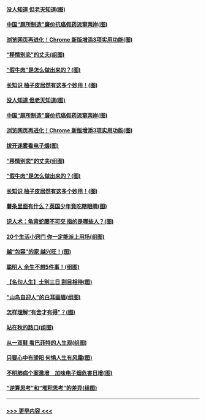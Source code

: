 #### [没人知道 但老天知道(图)](../pages/p8/907731.md?t=09181155) 
#### [中国“厕所制造”廉价抗癌假药流窜两岸(图)](../pages/p8/907723.md?t=09181155) 
#### [浏览网页再进化！Chrome 新版增添3项实用功能(图)](../pages/p8/907714.md?t=09181155) 
#### [“移情别恋”的丈夫(组图)](../pages/p8/907644.md?t=09181155) 
#### [“假牛肉”是怎么做出来的？(图)](../pages/p8/907668.md?t=09181155) 
#### [长知识 柚子皮居然有这多个妙用！(图)](../pages/p8/907425.md?t=09181155) 
#### [没人知道 但老天知道(图)](../pages/p8/907731.md?t=09181155) 
#### [中国“厕所制造”廉价抗癌假药流窜两岸(图)](../pages/p8/907723.md?t=09181155) 
#### [浏览网页再进化！Chrome 新版增添3项实用功能(图)](../pages/p8/907714.md?t=09181155) 
#### [拨开迷雾看电子烟(图)](../pages/p8/907427.md?t=09181155) 
#### [“移情别恋”的丈夫(组图)](../pages/p8/907644.md?t=09181155) 
#### [“假牛肉”是怎么做出来的？(图)](../pages/p8/907668.md?t=09181155) 
#### [长知识 柚子皮居然有这多个妙用！(图)](../pages/p8/907425.md?t=09181155) 
#### [薯条里面有什么？英国少年竟吃瞎眼睛(图)](../pages/p8/907381.md?t=09181155) 
#### [识人术：龟背蛇腰不可交 指的是哪些人？(图)](../pages/p8/907503.md?t=09181155) 
#### [20个生活小窍门 你一定能派上用场(组图)](../pages/p8/907510.md?t=09181155) 
#### [越“包容”的家 越兴旺！(图)](../pages/p8/907328.md?t=09181155) 
#### [聪明人 余生不想5件事！(组图)](../pages/p8/907364.md?t=09181155) 
#### [【名句人生】士别三日 刮目相待(图)](../pages/p8/906988.md?t=09181155) 
#### [“山鸟自迎人”的白耳画眉(组图)](../pages/p8/907332.md?t=09181155) 
#### [怎样理解“有舍才有得”？(图)](../pages/p8/906872.md?t=09181155) 
#### [站在秋的路口(组图)](../pages/p8/906914.md?t=09181155) 
#### [从一双鞋 看巴菲特的人生观(组图)](../pages/p8/907311.md?t=09181155) 
#### [只要心中有骄阳 何惧人生有风霜(图)](../pages/p8/907320.md?t=09181155) 
#### [不明肺病个案激增　加味电子烟危害日增(图)](../pages/p8/907307.md?t=09181155) 
#### [“逆算思考”和“堆积思考”的差异(组图)](../pages/p8/907229.md?t=09181155) 

----
#### [ >>> 更早内容 <<< ](../indexes/p8-earlier.md)
